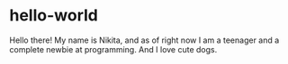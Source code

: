 # hello-world
Hello there! My name is Nikita, and as of right now I am a teenager and a complete newbie at programming. And I love cute dogs.
